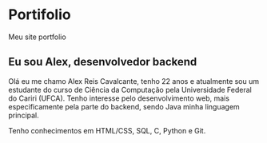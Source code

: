 # Portifolio
Meu site portfolio

## Eu sou Alex, desenvolvedor backend

Olá eu me chamo Alex Reis Cavalcante, tenho 22 anos e atualmente sou um estudante do curso de Ciência da Computação pela Universidade Federal do Cariri (UFCA). Tenho interesse pelo desenvolvimento web, mais especificamente pela parte do backend, sendo Java minha linguagem principal.

Tenho conhecimentos em HTML/CSS, SQL, C, Python e Git.
